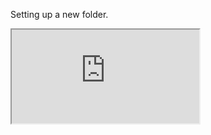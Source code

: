 Setting up a new folder.

<iframe src="https://www.nps.gov/npmap/dev/insidenps/symbol-library/page-selector.html" title="View NPMap Symbols"></iframe>

